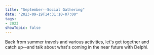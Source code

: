 ```yaml
---
title: "September--Social Gathering"
date: "2023-09-19T14:31:10-07:00"
tags:
- 2023
showTopic: false
---
```


Back from summer travels and various activities, let's get together and catch up--and talk about what's coming in the near future with Delphi.
